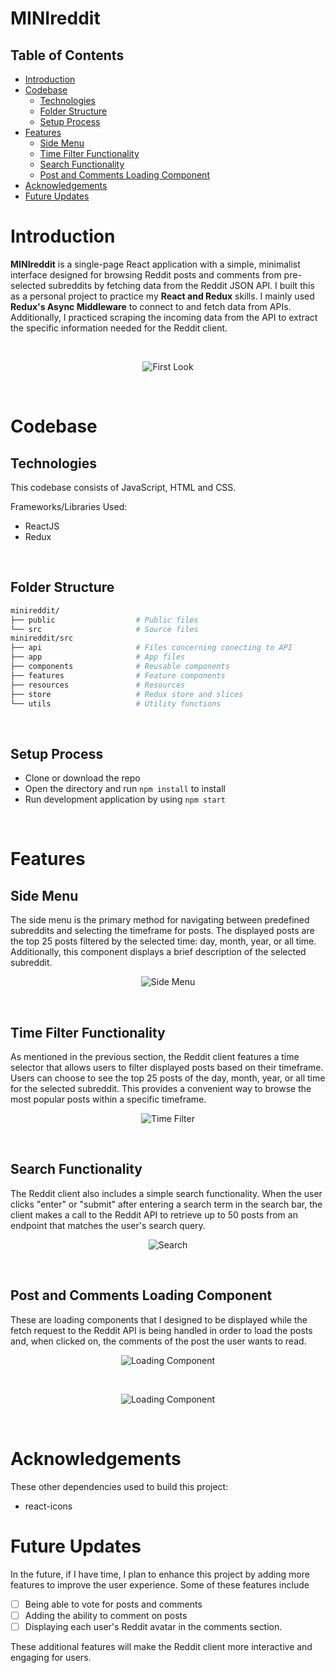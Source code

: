 # MINIreddit <!-- omit in toc -->
## Table of Contents <!-- omit in toc -->
- [Introduction](#introduction)
- [Codebase](#codebase)
  - [Technologies](#technologies)
  - [Folder Structure](#folder-structure)
  - [Setup Process](#setup-process)
- [Features](#features)
  - [Side Menu](#side-menu)
  - [Time Filter Functionality](#time-filter-functionality)
  - [Search Functionality](#search-functionality)
  - [Post and Comments Loading Component](#post-and-comments-loading-component)
- [Acknowledgements](#acknowledgements)
- [Future Updates](#future-updates)

# Introduction
**MINIreddit** is a single-page React application with a simple, minimalist interface designed for browsing Reddit posts and comments from pre-selected subreddits by fetching data from the Reddit JSON API. I built this as a personal project to practice my **React and Redux** skills. I mainly used **Redux's Async Middleware** to connect to and fetch data from APIs. Additionally, I practiced scraping the incoming data from the API to extract the specific information needed for the Reddit client.

<br />
<p align="center">
  <img 
    src="./src/resources/general.gif"
    alt="First Look"
  />
</p>
<br />

# Codebase
## Technologies
This codebase consists of JavaScript, HTML and CSS.

Frameworks/Libraries Used:
- ReactJS
- Redux
<br />

## Folder Structure
```sh
minireddit/
├── public                  # Public files
└── src                     # Source files
minireddit/src
├── api                     # Files concerning conecting to API
├── app                     # App files
├── components              # Reusable components
├── features                # Feature components
├── resources               # Resources
├── store                   # Redux store and slices
└── utils                   # Utility functions
```
<br />

## Setup Process
- Clone or download the repo
- Open the directory and run `npm install` to install
- Run development application by using `npm start`
<br />

# Features
## Side Menu
The side menu is the primary method for navigating between predefined subreddits and selecting the timeframe for posts. The displayed posts are the top 25 posts filtered by the selected time: day, month, year, or all time. Additionally, this component displays a brief description of the selected subreddit.
<br />
<p align="center">
  <img 
    src="./src/resources/side.gif"
    alt="Side Menu"
  />
</p>
<br />

## Time Filter Functionality
As mentioned in the previous section, the Reddit client features a time selector that allows users to filter displayed posts based on their timeframe. Users can choose to see the top 25 posts of the day, month, year, or all time for the selected subreddit. This provides a convenient way to browse the most popular posts within a specific timeframe.
<br />
<p align="center">
  <img 
    src="./src/resources/time.gif"
    alt="Time Filter"
  />
</p>
<br />

## Search Functionality
The Reddit client also includes a simple search functionality. When the user clicks "enter" or "submit" after entering a search term in the search bar, the client makes a call to the Reddit API to retrieve up to 50 posts from an endpoint that matches the user's search query.
<br />
<p align="center">
  <img 
    src="./src/resources/search.gif"
    alt="Search"
  />
</p>
<br />

## Post and Comments Loading Component
These are loading components that I designed to be displayed while the fetch request to the Reddit API is being handled in order to load the posts and, when clicked on, the comments of the post the user wants to read.
<br />
<p align="center">
  <img 
    src="./src/resources/loading1.gif"
    alt="Loading Component"
  />
</p>
<br />
<p align="center">
  <img 
    src="./src/resources/loading2.gif"
    alt="Loading Component"
  />
</p>
<br />

# Acknowledgements
These other dependencies used to build this project:
- react-icons

# Future Updates
In the future, if I have time, I plan to enhance this project by adding more features to improve the user experience. Some of these features include 
- [ ] Being able to vote for posts and comments
- [ ] Adding the ability to comment on posts
- [ ] Displaying each user's Reddit avatar in the comments section.

These additional features will make the Reddit client more interactive and engaging for users.
